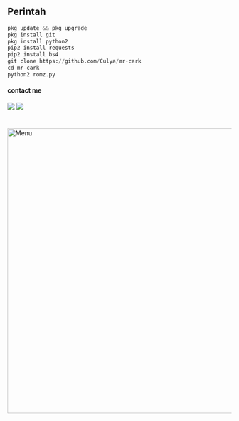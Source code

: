 ## Perintah 

````python
pkg update && pkg upgrade
pkg install git
pkg install python2
pip2 install requests
pip2 install bs4
git clone https://github.com/Culya/mr-cark
cd mr-cark
python2 romz.py
````
#### contact me
[![](https://img.shields.io/badge/Facebook-blue?logo=Facebook&logoColor=blue&labelColor=white)](https://www.facebook.com/100002461344178)
[![](https://img.shields.io/badge/Whatsapp-CHAT-red?logo=Whatsapp&logoColor=Brightgreen&labelColor=white)](https://wa.me/6282371648186?text=Asalamualaikum+bang)
#
<img src="https://github.com/Mark-Zuck/romz/blob/main/mi/IMG_20210814_042419.jpg" width="640" title="Menu" alt="Menu">
